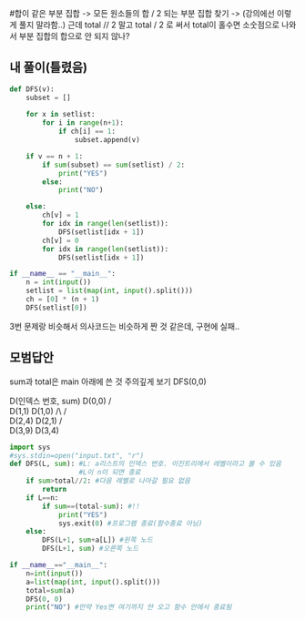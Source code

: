 #합이 같은 부분 집합 -> 모든 원소들의 합 / 2 되는 부분 집합 찾기 -> (강의에선 이렇게 풀지 말라함..)
근데 total // 2 말고 total / 2 로 써서 total이 홀수면 소숫점으로 나와서 부분 집합의 합으로 안 되지 않나?


## 내 풀이(틀렸음)
```python
def DFS(v):
    subset = []
    
    for x in setlist:
        for i in range(n+1):
            if ch[i] == 1:
                subset.append(v)

    if v == n + 1:
        if sum(subset) == sum(setlist) / 2:
            print("YES")
        else:
            print("NO")

    else:
        ch[v] = 1
        for idx in range(len(setlist)):
            DFS(setlist[idx + 1])
        ch[v] = 0
        for idx in range(len(setlist)):
            DFS(setlist[idx + 1])

if __name__ == "__main__":
    n = int(input())
    setlist = list(map(int, input().split()))
    ch = [0] * (n + 1)
    DFS(setlist[0])
```

3번 문제랑 비슷해서 의사코드는 비슷하게 짠 것 같은데, 구현에 실패..


## 모범답안

sum과 total은 main 아래에 쓴 것 주의깊게 보기
DFS(0,0)


D(인덱스 번호, sum)
            D(0,0)
             / \
        D(1,1)  D(1,0)
          /\      /\
    D(2,4) D(2,1)
     / \
D(3,9) D(3,4)

```python
import sys
#sys.stdin=open("input.txt", "r")
def DFS(L, sum): #L: a리스트의 인덱스 번호. 이진트리에서 레벨이라고 볼 수 있음
                 #L이 n이 되면 종료
    if sum>total//2: #다음 레벨로 나아갈 필요 없음
        return
    if L==n:
        if sum==(total-sum): #!!
            print("YES")
            sys.exit(0) #프로그램 종료(함수종료 아님)
    else:
        DFS(L+1, sum+a[L]) #왼쪽 노드
        DFS(L+1, sum) #오른쪽 노드

if __name__=="__main__":
    n=int(input())
    a=list(map(int, input().split()))
    total=sum(a)
    DFS(0, 0)
    print("NO") #만약 Yes면 여기까지 안 오고 함수 안에서 종료됨
```
